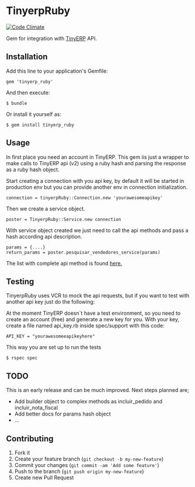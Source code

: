 # TinyerpRuby

[![Code Climate](https://codeclimate.com/github/locomotivapro/tinyerp_ruby.png)](https://codeclimate.com/github/locomotivapro/tinyerp_ruby)

Gem for integration with [TinyERP](http://www.tiny.com.br) API.

## Installation

Add this line to your application's Gemfile:

    gem 'tinyerp_ruby'

And then execute:

    $ bundle

Or install it yourself as:

    $ gem install tinyerp_ruby

## Usage

In first place you need an account in TinyERP. This gem iis just a
wrapper to make calls to TinyERP api (v2) using a ruby hash and
parsing the response as a ruby hash object.

Start creating a connection with you api key, by default it will be started in production env but you can provide another env in connection initialization.

    connection = tinyerpRuby::Connection.new 'yourawesomeapikey'

Then we create a service object.

    poster = TinyerpRuby::Service.new connection

With service object created we just need to call the api methods and pass a hash according api description.

    params = {....}
    return_params = poster.pesquisar_vendedores_service(params)

The list with complete api method is found [here.](http://www.tiny.com.br/manuais/api2/)

## Testing

TinyerpRuby uses VCR to mock the api requests, but if you want to test
with another api key just do the following:

At the moment TinyERP doesn`t have a test environment, so you need to
create an account (free) and generate a new key for you. With your key,
create a file named api_key.rb inside spec/support with this code:

    API_KEY = "yourawesomeeapikeyhere"

This way you are set up to run the tests

    $ rspec spec

## TODO

This is an early release and can be much improved. Next steps planned are;

  - Add builder object to complex methods as incluir_pedido and incluir_nota_fiscal
  - Add better docs for params hash object
  - ...

## Contributing

1. Fork it
2. Create your feature branch (`git checkout -b my-new-feature`)
3. Commit your changes (`git commit -am 'Add some feature'`)
4. Push to the branch (`git push origin my-new-feature`)
5. Create new Pull Request
